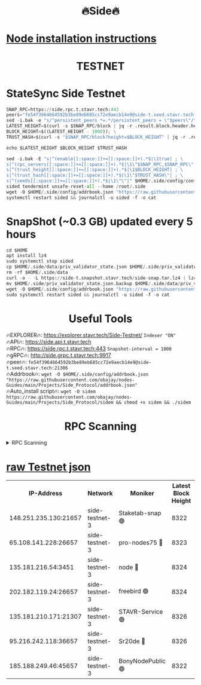 <h1 align="center"> 🔥Side🔥</h1>

[Node installation instructions](https://github.com/obajay/nodes-Guides/tree/main/Projects/Side_Protocol)
=

<h1 align="center"> TESTNET</h1>

# StateSync Side Testnet
```python
SNAP_RPC=https://side.rpc.t.stavr.tech:443
peers="fe54f3964664592b3be89eb685cc72e9aecb14e9@side-t.seed.stavr.tech:21306"
sed -i.bak -e "s/^persistent_peers *=.*/persistent_peers = \"$peers\"/" $HOME/.side/config/config.toml
LATEST_HEIGHT=$(curl -s $SNAP_RPC/block | jq -r .result.block.header.height); \
BLOCK_HEIGHT=$((LATEST_HEIGHT - 1000)); \
TRUST_HASH=$(curl -s "$SNAP_RPC/block?height=$BLOCK_HEIGHT" | jq -r .result.block_id.hash)

echo $LATEST_HEIGHT $BLOCK_HEIGHT $TRUST_HASH

sed -i.bak -E "s|^(enable[[:space:]]+=[[:space:]]+).*$|\1true| ; \
s|^(rpc_servers[[:space:]]+=[[:space:]]+).*$|\1\"$SNAP_RPC,$SNAP_RPC\"| ; \
s|^(trust_height[[:space:]]+=[[:space:]]+).*$|\1$BLOCK_HEIGHT| ; \
s|^(trust_hash[[:space:]]+=[[:space:]]+).*$|\1\"$TRUST_HASH\"| ; \
s|^(seeds[[:space:]]+=[[:space:]]+).*$|\1\"\"|" $HOME/.side/config/config.toml
sided tendermint unsafe-reset-all --home /root/.side
wget -O $HOME/.side/config/addrbook.json "https://raw.githubusercontent.com/obajay/nodes-Guides/main/Projects/Side_Protocol/addrbook.json"
systemctl restart sided && journalctl -u sided -f -o cat
```
# SnapShot (~0.3 GB) updated every 5 hours
```python
cd $HOME
apt install lz4
sudo systemctl stop sided
cp $HOME/.side/data/priv_validator_state.json $HOME/.side/priv_validator_state.json.backup
rm -rf $HOME/.side/data
curl -o - -L https://side-t.snapshot.stavr.tech/side-snap.tar.lz4 | lz4 -c -d - | tar -x -C $HOME/.side --strip-components 2
mv $HOME/.side/priv_validator_state.json.backup $HOME/.side/data/priv_validator_state.json
wget -O $HOME/.side/config/addrbook.json "https://raw.githubusercontent.com/obajay/nodes-Guides/main/Projects/Side_Protocol/addrbook.json"
sudo systemctl restart sided && journalctl -u sided -f -o cat
```
 <h1 align="center"> Useful Tools</h1>
 
🔥EXPLORER🔥: https://explorer.stavr.tech/Side-Testnet/        `Indexer "ON"` \
🔥API🔥:      https://side.api.t.stavr.tech \
🔥RPC🔥:      https://side.rpc.t.stavr.tech:443              `Snapshot-interval = 1000` \
🔥gRPC🔥:     http://side.grpc.t.stavr.tech:9917 \
🔥peer🔥:     `fe54f3964664592b3be89eb685cc72e9aecb14e9@side-t.seed.stavr.tech:21306` \
🔥Addrbook🔥: ```wget -O $HOME/.side/config/addrbook.json "https://raw.githubusercontent.com/obajay/nodes-Guides/main/Projects/Side_Protocol/addrbook.json"``` \
🔥Auto_install script🔥:  `wget -O sidem https://raw.githubusercontent.com/obajay/nodes-Guides/main/Projects/Side_Protocol/sidem && chmod +x sidem && ./sidem`

<h1 align="center"> RPC Scanning</h1>

<details>
<summary>RPC Scanning</summary>

<h2 align="center"> We scan nodes in real time every 4 hours. And we provide the final result of RPC endpoints.
We cannot influence the operation of these nodes in any way. </h2>


```python
If Voting Power is higher than 0 --> then the Node is a validator of the network and may be subject to attack and be a potential threat to the chain.
```
```python
We marked such validators with a red symbol
```

</details>

[raw Testnet json](https://rpc-check.sidet.stavr.tech/sidet/rpc-sidet-result.json)
=


<table><tr><th>IP-Address</th><th>Network</th><th>Moniker</th><th>Latest Block Height</th><th>Earliest Block Height</th><th>Catching Up</th><th>Tx Index</th><th>Voting Power</th><th>Scan Time</th></tr><tr><td>148.251.235.130:21657</td><td>side-testnet-3</td><td>Staketab-snap 🟢</td><td>8322</td><td>1</td><td>False</td><td>off</td><td>0</td><td>2024-03-27T15:49:23.169996025UTC</td></tr><tr><td>65.108.141.228:26657</td><td>side-testnet-3</td><td>pro-nodes75 🔴</td><td>8323</td><td>1</td><td>False</td><td>on</td><td>816</td><td>2024-03-27T15:49:25.525190547UTC</td></tr><tr><td>135.181.216.54:3451</td><td>side-testnet-3</td><td>node 🔴</td><td>8324</td><td>1</td><td>False</td><td>off</td><td>1000100</td><td>2024-03-27T15:49:32.510988824UTC</td></tr><tr><td>202.182.119.24:26657</td><td>side-testnet-3</td><td>freebird 🟢</td><td>8324</td><td>1</td><td>False</td><td>on</td><td>0</td><td>2024-03-27T15:49:33.862498953UTC</td></tr><tr><td>135.181.210.171:21307</td><td>side-testnet-3</td><td>STAVR-Service 🟢</td><td>8326</td><td>1</td><td>False</td><td>on</td><td>0</td><td>2024-03-27T15:49:44.358701851UTC</td></tr><tr><td>95.216.242.118:36657</td><td>side-testnet-3</td><td>Sr20de 🔴</td><td>8326</td><td>1</td><td>False</td><td>on</td><td>13063</td><td>2024-03-27T15:49:46.720237307UTC</td></tr><tr><td>185.188.249.46:45657</td><td>side-testnet-3</td><td>BonyNodePublic 🟢</td><td>8322</td><td>1001</td><td>False</td><td>off</td><td>0</td><td>2024-03-27T15:49:26.018117846UTC</td></tr></table>